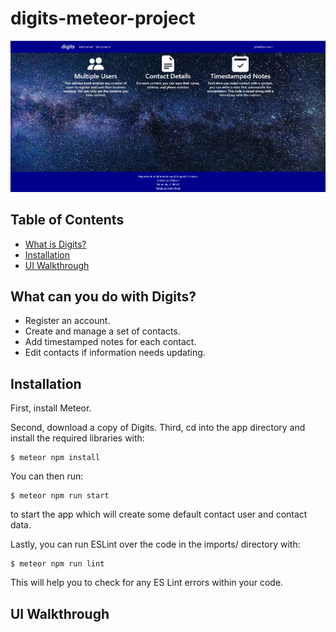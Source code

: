 # digits-meteor-project
<img width="600px" class="rounded mx-auto d-block pb-3 justify-content-center" src="doc/landing-page.png">

## Table of Contents
* [What is Digits?](#what-can-you-do-with-digits?)
* [Installation](#installation)
* [UI Walkthrough](#ui-walkthrough)
  
## What can you do with Digits?

* Register an account.
* Create and manage a set of contacts.
* Add timestamped notes for each contact.
* Edit contacts if information needs updating.
  
## Installation
First, install Meteor.

Second, download a copy of Digits.
Third, cd into the app directory and install the required libraries with:
```
$ meteor npm install
```

You can then run:
```
$ meteor npm run start
```
to start the app which will create some default contact user and contact data.



Lastly, you can run ESLint over the code in the imports/ directory with:
```
$ meteor npm run lint
```
This will help you to check for any ES Lint errors within your code.
## UI Walkthrough
